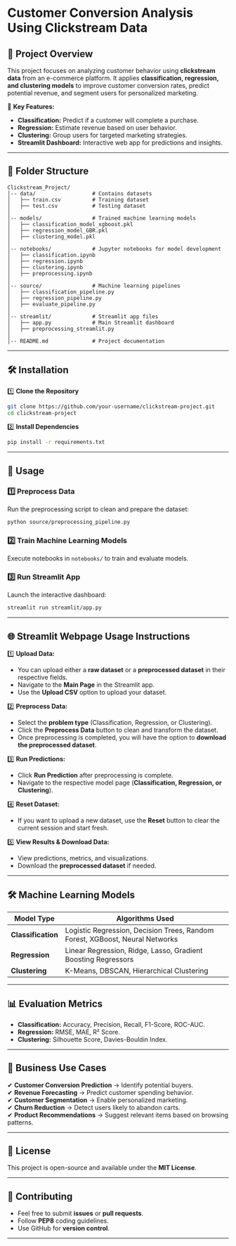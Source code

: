 # Customer Conversion Analysis Using Clickstream Data

## 📌 Project Overview

This project focuses on analyzing customer behavior using **clickstream data** from an e-commerce platform. It applies **classification, regression, and clustering models** to improve customer conversion rates, predict potential revenue, and segment users for personalized marketing.

🚀 **Key Features:**

- **Classification:** Predict if a customer will complete a purchase.
- **Regression:** Estimate revenue based on user behavior.
- **Clustering:** Group users for targeted marketing strategies.
- **Streamlit Dashboard:** Interactive web app for predictions and insights.

---

## 📂 Folder Structure

```
Clickstream_Project/
│-- data/                  # Contains datasets
│   ├── train.csv          # Training dataset
│   ├── test.csv           # Testing dataset
│
│-- models/                # Trained machine learning models
│   ├── classification_model_xgboost.pkl
│   ├── regression_model_GBR.pkl
│   ├── clustering_model.pkl
│
│-- notebooks/             # Jupyter notebooks for model development
│   ├── classification.ipynb
│   ├── regression.ipynb
│   ├── clustering.ipynb
│   ├── preprocessing.ipynb
│
│-- source/                # Machine learning pipelines
│   ├── classification_pipeline.py
│   ├── regression_pipeline.py
│   ├── evaluate_pipeline.py
│
│-- streamlit/             # Streamlit app files
│   ├── app.py             # Main Streamlit dashboard
│   ├── preprocessing_streamlit.py
│
│-- README.md              # Project documentation
```

---

## 🛠️ Installation

1️⃣ **Clone the Repository**

```bash
git clone https://github.com/your-username/clickstream-project.git
cd clickstream-project
```

2️⃣ **Install Dependencies**

```bash
pip install -r requirements.txt
```

---

## 🚀 Usage

### **1️⃣ Preprocess Data**

Run the preprocessing script to clean and prepare the dataset:

```bash
python source/preprocessing_pipeline.py
```

### **2️⃣ Train Machine Learning Models**

Execute notebooks in `notebooks/` to train and evaluate models.

### **3️⃣ Run Streamlit App**

Launch the interactive dashboard:

```bash
streamlit run streamlit/app.py
```

---

## 🌐 Streamlit Webpage Usage Instructions

1️⃣ **Upload Data:**

- You can upload either a **raw dataset** or a **preprocessed dataset** in their respective fields.
- Navigate to the **Main Page** in the Streamlit app.
- Use the **Upload CSV** option to upload your dataset.

2️⃣ **Preprocess Data:**

- Select the **problem type** (Classification, Regression, or Clustering).
- Click the **Preprocess Data** button to clean and transform the dataset.
- Once preprocessing is completed, you will have the option to **download the preprocessed dataset**.

3️⃣ **Run Predictions:**

- Click **Run Prediction** after preprocessing is complete.
- Navigate to the respective model page (**Classification, Regression, or Clustering**).

4️⃣ **Reset Dataset:**

- If you want to upload a new dataset, use the **Reset** button to clear the current session and start fresh.

5️⃣ **View Results & Download Data:**

- View predictions, metrics, and visualizations.
- Download the **preprocessed dataset** if needed.

---

## 🛠️ Machine Learning Models

| **Model Type**     | **Algorithms Used**                                                          |
| ------------------ | ---------------------------------------------------------------------------- |
| **Classification** | Logistic Regression, Decision Trees, Random Forest, XGBoost, Neural Networks |
| **Regression**     | Linear Regression, Ridge, Lasso, Gradient Boosting Regressors                |
| **Clustering**     | K-Means, DBSCAN, Hierarchical Clustering                                     |

---

## 📊 Evaluation Metrics

- **Classification:** Accuracy, Precision, Recall, F1-Score, ROC-AUC.
- **Regression:** RMSE, MAE, R² Score.
- **Clustering:** Silhouette Score, Davies-Bouldin Index.

---

## 📌 Business Use Cases

✔ **Customer Conversion Prediction** → Identify potential buyers.\
✔ **Revenue Forecasting** → Predict customer spending behavior.\
✔ **Customer Segmentation** → Enable personalized marketing.\
✔ **Churn Reduction** → Detect users likely to abandon carts.\
✔ **Product Recommendations** → Suggest relevant items based on browsing patterns.

---

## 📜 License

This project is open-source and available under the **MIT License**.

---

## 🤝 Contributing

- Feel free to submit **issues** or **pull requests**.
- Follow **PEP8** coding guidelines.
- Use GitHub for **version control**.

---


